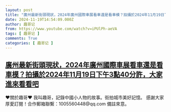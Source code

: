```yaml
---
layout: post
title: "廣州最新街頭現狀，2024年廣州國際車展看車還是看車模？拍攝於2024年11月19日下午3點40分許，大家進來看看吧"
date: 2024-11-19T14:54:09.000Z
author: 趣哥记
from: https://www.youtube.com/watch?v=iPUlPh-aeVA
tags: [ 趣哥记 ]
comments: True
categories: [ 趣哥记 ]
---
```

<!--1732028049000-->
[廣州最新街頭現狀，2024年廣州國際車展看車還是看車模？拍攝於2024年11月19日下午3點40分許，大家進來看看吧](https://www.youtube.com/watch?v=iPUlPh-aeVA)
------

<div>
♥關於趣哥♥  我叫趣哥，記錄中國小人物的故事。街拍城市美好記憶。  感謝大家厚愛訂閱！合作郵箱聯繫：1005560448@qq.com 備註來意。
</div>
